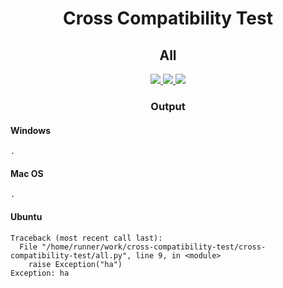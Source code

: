 <h1 align="center" style="font-weight: bold">
    Cross Compatibility Test
</h1>

<h2 align="center" style="font-weight: bold">
    All
</h2>

<p align="center">
    <a href="https://github.com/whinee/cross-compatibility-test/actions/workflows/windows-all.yml">
        <img src="https://img.shields.io/github/actions/workflow/status/whinee/cross-compatibility-test/windows-all.yml?branch=main&label=Windows&style=flat-square">
    </a>
    <a href="https://github.com/whinee/cross-compatibility-test/actions/workflows/macos-all.yml">
        <img src="https://img.shields.io/github/actions/workflow/status/whinee/cross-compatibility-test/macos-all.yml?branch=main&label=Mac%20OS&style=flat-square">
    </a>
    <a href="https://github.com/whinee/cross-compatibility-test/actions/workflows/ubuntu-all.yml">
        <img src="https://img.shields.io/github/actions/workflow/status/whinee/cross-compatibility-test/ubuntu-all.yml?branch=main&label=Ubuntu&style=flat-square">
    </a>
</p>

<h3 align="center" style="font-weight: bold">
    Output
</h3>

#### **Windows**

```windows
.
```

#### **Mac OS**

```macos
.
```

#### **Ubuntu**

```ubuntu
Traceback (most recent call last):
  File "/home/runner/work/cross-compatibility-test/cross-compatibility-test/all.py", line 9, in <module>
    raise Exception("ha")
Exception: ha
```
